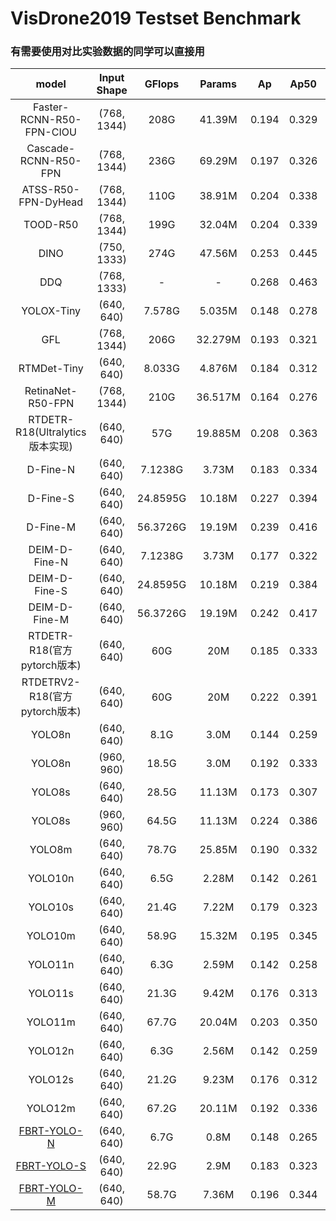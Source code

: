 # VisDrone2019 Testset Benchmark
### 有需要使用对比实验数据的同学可以直接用

| model | Input Shape | GFlops | Params | Ap | Ap50 | APs | APm | APl |
| :----: | :----: | :----: | :----: | :----: | :----: | :----: | :----: | :----: |
| Faster-RCNN-R50-FPN-CIOU | (768, 1344) | 208G | 41.39M | 0.194 | 0.329 | 0.095 | 0.309 | 0.429 |
| Cascade-RCNN-R50-FPN | (768, 1344) | 236G | 69.29M | 0.197 | 0.326 | 0.099 | 0.309 | 0.406 |
| ATSS-R50-FPN-DyHead | (768, 1344) | 110G | 38.91M | 0.204 | 0.338 | 0.100 | 0.317 | 0.485 |
| TOOD-R50 | (768, 1344) | 199G | 32.04M | 0.204 | 0.339 | 0.102 | 0.317 | 0.403 |
| DINO | (750, 1333) | 274G | 47.56M | 0.253 | 0.445 | 0.150 | 0.371 | 0.503 |
| DDQ | (768, 1333) | - | - | 0.268 | 0.463 | 0.159 | 0.390 | 0.526 |
| YOLOX-Tiny | (640, 640) | 7.578G | 5.035M | 0.148 | 0.278 | 0.076 | 0.221 | 0.278 |
| GFL | (768, 1344) | 206G | 32.279M | 0.193 | 0.321 | 0.094 | 0.300 | 0.409 |
| RTMDet-Tiny | (640, 640) | 8.033G | 4.876M | 0.184 | 0.312 | 0.077 | 0.288 | 0.445 |
| RetinaNet-R50-FPN | (768, 1344) | 210G | 36.517M | 0.164 | 0.276 | 0.060 | 0.274 | 0.427 |
| RTDETR-R18(Ultralytics版本实现) | (640, 640) | 57G | 19.885M | 0.208 | 0.363 | 0.113 | 0.305 | 0.413 |
| D-Fine-N | (640, 640) | 7.1238G | 3.73M | 0.183 | 0.334 | 0.093 | 0.270 | 0.442 |
| D-Fine-S | (640, 640) | 24.8595G | 10.18M | 0.227 | 0.394 | 0.128 | 0.331 | 0.468 |
| D-Fine-M | (640, 640) | 56.3726G | 19.19M | 0.239 | 0.416 | 0.136 | 0.346 | 0.464 |
| DEIM-D-Fine-N | (640, 640) | 7.1238G | 3.73M | 0.177 | 0.322 | 0.090 | 0.262 | 0.376 |
| DEIM-D-Fine-S | (640, 640) | 24.8595G | 10.18M | 0.219 | 0.384 | 0.122 | 0.321 | 0.397 |
| DEIM-D-Fine-M | (640, 640) | 56.3726G | 19.19M | 0.242 | 0.417 | 0.139 | 0.344 | 0.485 |
| RTDETR-R18(官方pytorch版本) | (640, 640) | 60G | 20M | 0.185 | 0.333 | 0.139 | 0.275 | 0.423 |
| RTDETRV2-R18(官方pytorch版本) | (640, 640) | 60G | 20M | 0.222 | 0.391 | 0.127 | 0.321 | 0.456 |
| YOLO8n | (640, 640) | 8.1G | 3.0M | 0.144 | 0.259 | 0.059 | 0.225 | 0.339 |
| YOLO8n | (960, 960) | 18.5G | 3.0M | 0.192 | 0.333 | 0.099 | 0.288 | 0.377 |
| YOLO8s | (640, 640) | 28.5G | 11.13M | 0.173 | 0.307 | 0.078 | 0.269 | 0.372 |
| YOLO8s | (960, 960) | 64.5G | 11.13M | 0.224 | 0.386 | 0.123 | 0.333 | 0.441 |
| YOLO8m | (640, 640) | 78.7G | 25.85M | 0.190 | 0.332 | 0.090 | 0.294 | 0.417 |
| YOLO10n | (640, 640) | 6.5G | 2.28M | 0.142 | 0.261 | 0.063 | 0.224 | 0.292 |
| YOLO10s | (640, 640) | 21.4G | 7.22M | 0.179 | 0.323 | 0.086 | 0.278 | 0.361 |
| YOLO10m | (640, 640) | 58.9G | 15.32M | 0.195 | 0.345 | 0.097 | 0.300 | 0.414 |
| YOLO11n | (640, 640) | 6.3G | 2.59M | 0.142 | 0.258 | 0.058 | 0.225 | 0.316 |
| YOLO11s | (640, 640) | 21.3G | 9.42M | 0.176 | 0.313 | 0.080 | 0.272 | 0.364 |
| YOLO11m | (640, 640) | 67.7G | 20.04M | 0.203 | 0.350 | 0.098 | 0.312 | 0.413 |
| YOLO12n | (640, 640) | 6.3G | 2.56M | 0.142 | 0.259 | 0.057 | 0.224 | 0.346 |
| YOLO12s | (640, 640) | 21.2G | 9.23M | 0.176 | 0.312 | 0.081 | 0.274 | 0.356 |
| YOLO12m | (640, 640) | 67.2G | 20.11M | 0.192 | 0.336 | 0.094 | 0.298 | 0.386 |
| [FBRT-YOLO-N](https://arxiv.org/abs/2504.20670) | (640, 640) | 6.7G | 0.8M | 0.148 | 0.265 | 0.062 | 0.234 | 0.323 |
| [FBRT-YOLO-S](https://arxiv.org/abs/2504.20670) | (640, 640) | 22.9G | 2.9M | 0.183 | 0.323 | 0.085 | 0.283 | 0.425 |
| [FBRT-YOLO-M](https://arxiv.org/abs/2504.20670) | (640, 640) | 58.7G | 7.36M | 0.196 | 0.344 | 0.094 | 0.309 | 0.421 |